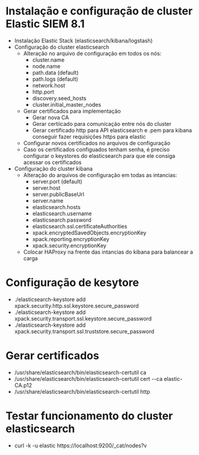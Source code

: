 # Instalação e configuração de cluster Elastic SIEM 8.1

- Instalação Elastic Stack (elasticsearch/kibana/logstash)
- Configuração do cluster elasticsearch
  - Alteração no arquivo de configuração em todos os nós:
      -  cluster.name
      -  node.name
      -  path.data (default)
      -  path.logs (default)
      -  network.host
      -  http.port
      -  discovery.seed_hosts
      -  cluster.initial_master_nodes
   - Gerar certificados para implementação
      -  Gerar nova CA
      -  Gerar certiicado para comunicação entre nós do cluster
      -  Gerar certificado http para API elasticsearch e .pem para kibana conseguir fazer requisições https para elastic
    - Configurar novos certificados no arquivos de configuração
    - Caso os certificados configuados tenham senha, é preciso configurar o keystores do elasticsearch para que ele consiga acessar os certificados
- Configuração do cluster kibana
  - Alteração do arquivos de configuração em todas as intancias:
      - server.port (default)
      - server.host
      - server.publicBaseUrl
      - server.name
      - elasticsearch.hosts
      - elasticsearch.username
      - elasticsearch.password
      - elasticsearch.ssl.certificateAuthorities
      - xpack.encryptedSavedObjects.encryptionKey
      - xpack.reporting.encryptionKey
      - xpack.security.encryptionKey
   - Colocar HAProxy na frente das intancias do kibana para balancear a carga
  
# Configuração de kesytore 

- ./elasticsearch-keystore add xpack.security.http.ssl.keystore.secure_password
- ./elasticsearch-keystore add xpack.security.transport.ssl.keystore.secure_password
- ./elasticsearch-keystore add xpack.security.transport.ssl.truststore.secure_password

# Gerar certificados

- /usr/share/elasticsearch/bin/elasticsearch-certutil ca
- /usr/share/elasticsearch/bin/elasticsearch-certutil cert --ca elastic-CA.p12
- /usr/share/elasticsearch/bin/elasticsearch-certutil http

# Testar funcionamento do cluster elasticsearch

- curl -k -u elastic https://localhost:9200/_cat/nodes?v

